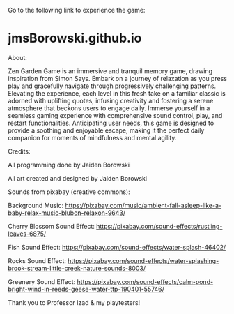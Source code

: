 Go to the following link to experience the game: 

# jmsBorowski.github.io

About: 

Zen Garden Game is an immersive and tranquil memory game, drawing inspiration from Simon Says. Embark on a journey of relaxation as you press play and gracefully navigate through progressively challenging patterns. Elevating the experience, each level in this fresh take on a familiar classic is adorned with uplifting quotes, infusing creativity and fostering a serene atmosphere that beckons users to engage daily.
Immerse yourself in a seamless gaming experience with comprehensive sound control, play, and restart functionalities. Anticipating user needs, this game is designed to provide a soothing and enjoyable escape, making it the perfect daily companion for moments of mindfulness and mental agility.

Credits: 

All programming done by Jaiden Borowski 

All art created and designed by Jaiden Borowski 

Sounds from pixabay (creative commons): 

Background Music: https://pixabay.com/music/ambient-fall-asleep-like-a-baby-relax-music-blubon-relaxon-9643/ 

Cherry Blossom Sound Effect: https://pixabay.com/sound-effects/rustling-leaves-6875/ 

Fish Sound Effect: https://pixabay.com/sound-effects/water-splash-46402/ 

Rocks Sound Effect: https://pixabay.com/sound-effects/water-splashing-brook-stream-little-creek-nature-sounds-8003/ 

Greenery Sound Effect: https://pixabay.com/sound-effects/calm-pond-bright-wind-in-reeds-geese-water-ttp-190401-55746/

Thank you to Professor Izad & my playtesters! 
